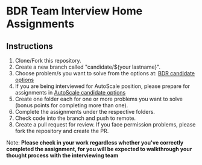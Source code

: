 # BDR Team Interview Home Assignments

## Instructions

1. Clone/Fork this repository.
2. Create a new branch called "candidate/${your lastname}".
3. Choose problem/s you want to solve from the options at: [BDR candidate options](BDRProblems.md)
4. If you are being interviewed for AutoScale position, please prepare for assignments in [AutoScale candidate options](AutoScaleProblems.md)
5. Create one folder each for one or more problems you want to solve (bonus points for completing more than one).
6. Complete the assignments under the respective folders.
7. Check code into the branch and push to remote.
8. Create a pull request for review. If you face permission problems, please fork the repository and create the PR.
   
Note: **Please check in your work regardless whether you've correctly completed the assignment, for you will be expected to walkthrough your thought process with the interviewing team**
